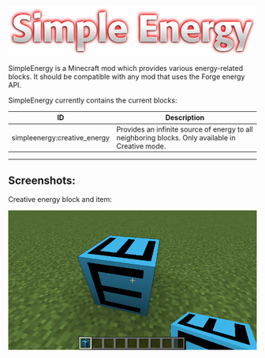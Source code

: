 ![Simple Energy](/src/main/resources/assets/simpleenergy/textures/simpleenergy_logo.png)

SimpleEnergy is a Minecraft mod which provides various energy-related blocks.
It should be compatible with any mod that uses the Forge energy API.

SimpleEnergy currently contains the current blocks:

| ID | Description |
|----|-------------|
|simpleenergy:creative_energy|Provides an infinite source of energy to all neighboring blocks. Only available in Creative mode.|


-------

## Screenshots:

Creative energy block and item:

![Creative energy block and item](/screenshots/screenshot_creative_energy.png)
